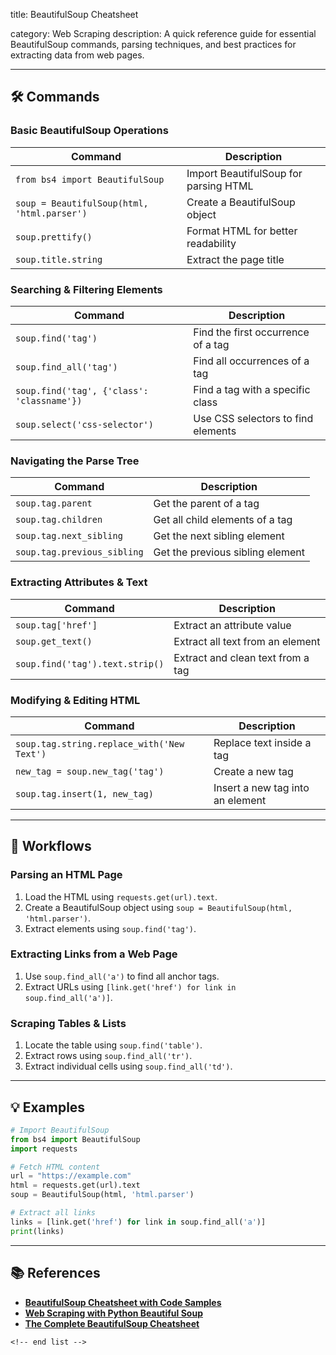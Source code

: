 title: BeautifulSoup Cheatsheet

category: Web Scraping
description: A quick reference guide for essential BeautifulSoup commands, parsing techniques, and best practices for extracting data from web pages.

---

## 🛠️ Commands

### **Basic BeautifulSoup Operations**

| Command                                       | Description                           |
| --------------------------------------------- | ------------------------------------- |
| `from bs4 import BeautifulSoup`             | Import BeautifulSoup for parsing HTML |
| `soup = BeautifulSoup(html, 'html.parser')` | Create a BeautifulSoup object         |
| `soup.prettify()`                           | Format HTML for better readability    |
| `soup.title.string`                         | Extract the page title                |

### **Searching & Filtering Elements**

| Command                                      | Description                        |
| -------------------------------------------- | ---------------------------------- |
| `soup.find('tag')`                         | Find the first occurrence of a tag |
| `soup.find_all('tag')`                     | Find all occurrences of a tag      |
| `soup.find('tag', {'class': 'classname'})` | Find a tag with a specific class   |
| `soup.select('css-selector')`              | Use CSS selectors to find elements |

### **Navigating the Parse Tree**

| Command                       | Description                      |
| ----------------------------- | -------------------------------- |
| `soup.tag.parent`           | Get the parent of a tag          |
| `soup.tag.children`         | Get all child elements of a tag  |
| `soup.tag.next_sibling`     | Get the next sibling element     |
| `soup.tag.previous_sibling` | Get the previous sibling element |

### **Extracting Attributes & Text**

| Command                           | Description                       |
| --------------------------------- | --------------------------------- |
| `soup.tag['href']`              | Extract an attribute value        |
| `soup.get_text()`               | Extract all text from an element  |
| `soup.find('tag').text.strip()` | Extract and clean text from a tag |

### **Modifying & Editing HTML**

| Command                                      | Description                      |
| -------------------------------------------- | -------------------------------- |
| `soup.tag.string.replace_with('New Text')` | Replace text inside a tag        |
| `new_tag = soup.new_tag('tag')`            | Create a new tag                 |
| `soup.tag.insert(1, new_tag)`              | Insert a new tag into an element |

---

## 🔄 Workflows

### **Parsing an HTML Page**

1. Load the HTML using `requests.get(url).text`.
2. Create a BeautifulSoup object using `soup = BeautifulSoup(html, 'html.parser')`.
3. Extract elements using `soup.find('tag')`.

### **Extracting Links from a Web Page**

1. Use `soup.find_all('a')` to find all anchor tags.
2. Extract URLs using `[link.get('href') for link in soup.find_all('a')]`.

### **Scraping Tables & Lists**

1. Locate the table using `soup.find('table')`.
2. Extract rows using `soup.find_all('tr')`.
3. Extract individual cells using `soup.find_all('td')`.

---

## 💡 Examples

```python
# Import BeautifulSoup
from bs4 import BeautifulSoup
import requests

# Fetch HTML content
url = "https://example.com"
html = requests.get(url).text
soup = BeautifulSoup(html, 'html.parser')

# Extract all links
links = [link.get('href') for link in soup.find_all('a')]
print(links)
```

---

## 📚 References

- **[BeautifulSoup Cheatsheet with Code Samples](https://scrapingant.com/blog/beautifulsoup-cheatsheet)**
- **[Web Scraping with Python Beautiful Soup](https://howtodoinjava.com/python/beautifulsoup-example-cheat-sheet/)**
- **[The Complete BeautifulSoup Cheatsheet](https://proxiesapi.com/articles/the-complete-beautifulsoup-cheatsheet-with-examples)**

```
<!-- end list -->
```
